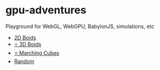 # gpu-adventures

Playground for WebGL, WebGPU, BabylonJS, simulations, etc

- [2D Boids](https://github.com/inhibitor1217/gpu-adventures/tree/main/boids)
- [⭐ 3D Boids](https://github.com/inhibitor1217/gpu-adventures/tree/main/boids-3d)
- [⭐ Marching Cubes](https://github.com/inhibitor1217/gpu-adventures/tree/main/marching-cubes)
- [Random](https://github.com/inhibitor1217/gpu-adventures/tree/main/random)
